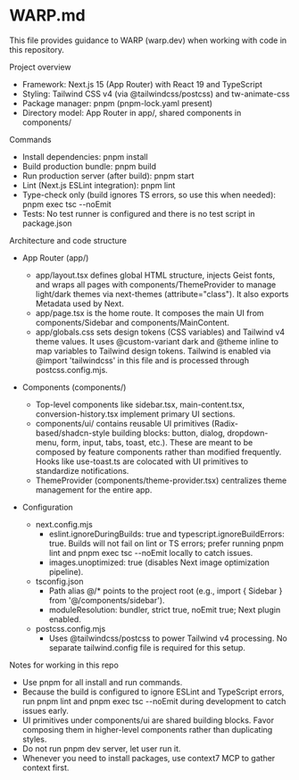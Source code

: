 # WARP.md

This file provides guidance to WARP (warp.dev) when working with code in this repository.

Project overview
- Framework: Next.js 15 (App Router) with React 19 and TypeScript
- Styling: Tailwind CSS v4 (via @tailwindcss/postcss) and tw-animate-css
- Package manager: pnpm (pnpm-lock.yaml present)
- Directory model: App Router in app/, shared components in components/

Commands
- Install dependencies: pnpm install
- Build production bundle: pnpm build
- Run production server (after build): pnpm start
- Lint (Next.js ESLint integration): pnpm lint
- Type-check only (build ignores TS errors, so use this when needed): pnpm exec tsc --noEmit
- Tests: No test runner is configured and there is no test script in package.json

Architecture and code structure
- App Router (app/)
  - app/layout.tsx defines global HTML structure, injects Geist fonts, and wraps all pages with components/ThemeProvider to manage light/dark themes via next-themes (attribute="class"). It also exports Metadata used by Next.
  - app/page.tsx is the home route. It composes the main UI from components/Sidebar and components/MainContent.
  - app/globals.css sets design tokens (CSS variables) and Tailwind v4 theme values. It uses @custom-variant dark and @theme inline to map variables to Tailwind design tokens. Tailwind is enabled via @import 'tailwindcss' in this file and is processed through postcss.config.mjs.

- Components (components/)
  - Top-level components like sidebar.tsx, main-content.tsx, conversion-history.tsx implement primary UI sections.
  - components/ui/ contains reusable UI primitives (Radix-based/shadcn-style building blocks: button, dialog, dropdown-menu, form, input, tabs, toast, etc.). These are meant to be composed by feature components rather than modified frequently. Hooks like use-toast.ts are colocated with UI primitives to standardize notifications.
  - ThemeProvider (components/theme-provider.tsx) centralizes theme management for the entire app.

- Configuration
  - next.config.mjs
    - eslint.ignoreDuringBuilds: true and typescript.ignoreBuildErrors: true. Builds will not fail on lint or TS errors; prefer running pnpm lint and pnpm exec tsc --noEmit locally to catch issues.
    - images.unoptimized: true (disables Next image optimization pipeline).
  - tsconfig.json
    - Path alias @/* points to the project root (e.g., import { Sidebar } from '@/components/sidebar').
    - moduleResolution: bundler, strict true, noEmit true; Next plugin enabled.
  - postcss.config.mjs
    - Uses @tailwindcss/postcss to power Tailwind v4 processing. No separate tailwind.config file is required for this setup.

Notes for working in this repo
- Use pnpm for all install and run commands.
- Because the build is configured to ignore ESLint and TypeScript errors, run pnpm lint and pnpm exec tsc --noEmit during development to catch issues early.
- UI primitives under components/ui are shared building blocks. Favor composing them in higher-level components rather than duplicating styles.
- Do not run pnpm dev server, let user run it.
- Whenever you need to install packages, use context7 MCP to gather context first.
